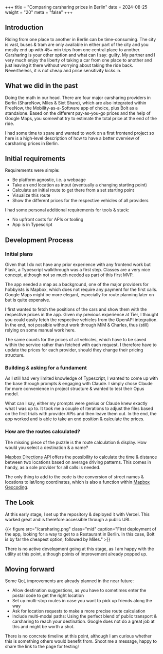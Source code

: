 +++
title = "Comparing carsharing prices in Berlin"
date = 2024-08-25
weight = "20"
meta = "false"
+++

## Introduction

Riding from one place to another in Berlin can be time-consuming. The city is vast, buses & tram are only available in either part of the city and you mostly end up with 45+ min trips from one central place to another. Carsharing is your other option and what can I say: guilty. My partner and I very much enjoy the liberty of taking a car from one place to another and just leaving it there without worrying about taking the ride back. Nevertheless, it is not cheap and price sensitivity kicks in.  

## What we did in the past

Doing the math in our head. There are four major carsharing providers in Berlin (ShareNow, Miles & Sixt Share), which are also integrated within FreeNow, the Mobility-as-a-Software app of choice, plus Bolt as a standalone. Based on the different pay-as-you-go prices and the help of Google Maps, you somewhat try to estimate the total price at the end of the ride.

I had some time to spare and wanted to work on a first frontend project so here is a high-level description of how to have a better overview of carsharing prices in Berlin.

## Initial requirements

Requirements were simple:

- Be platform agnostic, i.e. a webpage
- Take an end location as input (eventually a changing starting point)
- Calculate an initial route to get there from a set starting point
- Visualize this route
- Show the different prices for the respective vehicles of all providers

I had some personal additional requirements for tools & stack:
- No upfront costs for APIs or tooling
- App is in Typescript


## Development Process

### Initial plans

Given that I do not have any prior experience with any frontend work but Flask, a Typescript walkthrough was a first step. Classes are a very nice concept, although not so much needed as part of this first MVP.

The app needed a map as a background, one of the major providers for hobbyists is Mapbox, which does not require any payment for the first calls. Google Maps might be more elegant, especially for route planning later on but is quite expensive.

I first wanted to fetch the positions of the cars and show them with the respective prices in the app. Given my previous experience at Tier, I thought you could easily fetch the respective vehicles from the OpenAPI integration. In the end, not possible without work through MiM & Charles, thus (still) relying on some manual work here.

The same counts for the prices of all vehicles, which have to be saved within the service rather than fetched with each request. I therefore have to update the prices for each provider, should they change their pricing structure.

### Building & asking for a fundament

As I still had very limited knowledge of Typescript, I wanted to come up with the base through prompts & engaging with Claude. I simply chose Claude for more convenience in project structure & wanted to test their Opus model.

What can I say, either my prompts were genius or Claude knew exactly what I was up to. It took me a couple of iterations to adjust the files based on the first trials with provider APIs and then leave them out. In the end, the app worked and is able to take an end position & calculate the prices.

### How are the routes calculated?

The missing piece of the puzzle is the route calculation & display. How would you select a destination & a name?

[Mapbox Directions API](https://docs.mapbox.com/api/navigation/directions/) offers the possibility to calculate the time & distance between two locations based on average driving patterns. This comes in handy, as a sole provider for all calls is needed. 

The only thing to add to the code is the conversion of street names & locations to lat/long coordinates, which is also a function within [Mapbox Geocoding](https://docs.mapbox.com/api/search/geocoding-v5/). 


## The Look

At this early stage, I set up the repository & deployed it with Vercel. This worked great and is therefore accessible through a public URL. 

{{< figure src="/carsharing.png" class="mid"  caption="First deployment of the app, looking for a way to get to a Restaurant in Berlin. In this case, Bolt is by far the cheapest option, followed by Miles." >}}

There is no active development going at this stage, as I am happy with the utility at this point, although points of improvement already popped up.

## Moving forward

Some QoL improvements are already planned in the near future:
- Allow destination suggestions, as you have to sometimes enter the postal code to get the right location
- Set up multi-stop routes in case you want to pick up friends along the way
- Ask for location requests to make a more precise route calculation
- Include multi-modal paths: Using the perfect blend of public transport & carsharing to reach your destination. Google does not do a great job at this and might be worth a shot.

There is no concrete timeline at this point, although I am curious whether this is something others would benefit from. Shoot me a message, happy to share the link to the page for testing!